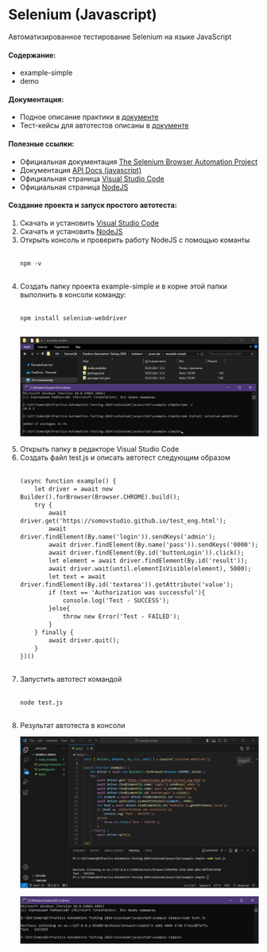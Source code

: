 # Selenium (Javascript)

Автоматизированное тестирование Selenium на языке JavaScript

<p>
	<h4>Содержание:</h2>
	<ul>
		<li>example-simple</li>
		<li>demo</li>
	</ul>
</p>

<p>
	<h4>Документация:</h2>
	<ul>
		<li>Подное описание практики в <a href="https://github.com/Somov-QA/Practice-Automation-Testing-2024/tree/main/_docs">документе</a></li>
		<li>Тест-кейсы для автотестов описаны в <a href="https://github.com/Somov-QA/Practice-Automation-Testing-2024/tree/main/_test-cases">документе</a></li>
	</ul>
</p>

<p>
	<h4>Полезные ссылки:</h2>
	<ul>
		<li>Официальная документация <a href="https://www.selenium.dev/documentation/">The Selenium Browser Automation Project</a></li>
		<li>Документация <a href="https://www.selenium.dev/selenium/docs/api/javascript/index.html">API Docs (javascript)</a></li>
		<li>Официальная страница <a href="https://code.visualstudio.com/">Visual Studio Code</a></li>
		<li>Официальная страница <a href="https://nodejs.org/">NodeJS</a></li>
	</ul>
</p>

<p>
	<h4>Создание проекта и запуск простого автотеста:</h4>
	<ol>
		<li>Скачать и установить <a href="https://code.visualstudio.com/">Visual Studio Code</a></li>
		<li>Скачать и установить <a href="https://nodejs.org/en/download/prebuilt-installer">NodeJS</a></li>
		<li>Открыть консоль и проверить работу NodeJS с помощью команты
			<pre><code>
npm -v
			</code></pre>
		</li>
		<li>Создать папку проекта example-simple и в корне этой папки выполнить в консоли команду:
			<pre><code>
npm install selenium-webdriver
			</code></pre>
			<p align="left">
				<img src="https://github.com/Somov-QA/Practice-Automation-Testing-2024/blob/main/_images/javascript_install_selenium_webdriver.jpg">
			</p>
		</li>
		<li>Открыть папку в редакторе Visual Studio Code</li>
		<li>Создать файл test.js и описать автотест следующим образом
			<pre><code>
(async function example() {
    let driver = await new Builder().forBrowser(Browser.CHROME).build();
    try {
        await driver.get('https://somovstudio.github.io/test_eng.html');
        await driver.findElement(By.name('login')).sendKeys('admin');
        await driver.findElement(By.name('pass')).sendKeys('0000');
        await driver.findElement(By.id('buttonLogin')).click();
        let element = await driver.findElement(By.id('result'));
        await driver.wait(until.elementIsVisible(element), 5000);
        let text = await driver.findElement(By.id('textarea')).getAttribute('value');
        if (text == 'Authorization was successful'){
            console.log('Test - SUCCESS');
        }else{
            throw new Error('Test - FAILED');
        }
    } finally {
        await driver.quit();
    }
})()
			</code></pre>
		</li>
		<li>Запустить автотест командой
			<pre><code>
node test.js
			</code></pre>
		</li>
		<li>Результат автотеста в консоли
			<p align="left">
				<img src="https://github.com/Somov-QA/Practice-Automation-Testing-2024/blob/main/_images/javascript_example_simple_test.jpg">
			</p>
			<p align="left">
				<img src="https://github.com/Somov-QA/Practice-Automation-Testing-2024/blob/main/_images/javascript_console_example_simple_test.jpg">
			</p>
		</li>
	</ol>
</p>
